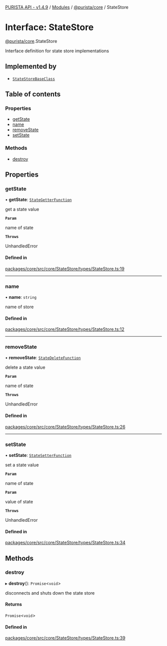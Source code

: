 [PURISTA API - v1.4.9](../README.md) / [Modules](../modules.md) / [@purista/core](../modules/purista_core.md) / StateStore

# Interface: StateStore

[@purista/core](../modules/purista_core.md).StateStore

Interface definition for state store implementations

## Implemented by

- [`StateStoreBaseClass`](../classes/purista_core.StateStoreBaseClass.md)

## Table of contents

### Properties

- [getState](purista_core.StateStore.md#getstate)
- [name](purista_core.StateStore.md#name)
- [removeState](purista_core.StateStore.md#removestate)
- [setState](purista_core.StateStore.md#setstate)

### Methods

- [destroy](purista_core.StateStore.md#destroy)

## Properties

### getState

• **getState**: [`StateGetterFunction`](../modules/purista_core.md#stategetterfunction)

get a state value

**`Param`**

name of state

**`Throws`**

UnhandledError

#### Defined in

[packages/core/src/core/StateStore/types/StateStore.ts:19](https://github.com/sebastianwessel/purista/blob/dde9cc6/packages/core/src/core/StateStore/types/StateStore.ts#L19)

___

### name

• **name**: `string`

name of store

#### Defined in

[packages/core/src/core/StateStore/types/StateStore.ts:12](https://github.com/sebastianwessel/purista/blob/dde9cc6/packages/core/src/core/StateStore/types/StateStore.ts#L12)

___

### removeState

• **removeState**: [`StateDeleteFunction`](../modules/purista_core.md#statedeletefunction)

delete a state value

**`Param`**

name of state

**`Throws`**

UnhandledError

#### Defined in

[packages/core/src/core/StateStore/types/StateStore.ts:26](https://github.com/sebastianwessel/purista/blob/dde9cc6/packages/core/src/core/StateStore/types/StateStore.ts#L26)

___

### setState

• **setState**: [`StateSetterFunction`](../modules/purista_core.md#statesetterfunction)

set a state value

**`Param`**

name of state

**`Param`**

value of state

**`Throws`**

UnhandledError

#### Defined in

[packages/core/src/core/StateStore/types/StateStore.ts:34](https://github.com/sebastianwessel/purista/blob/dde9cc6/packages/core/src/core/StateStore/types/StateStore.ts#L34)

## Methods

### destroy

▸ **destroy**(): `Promise`<`void`\>

disconnects and shuts down the state store

#### Returns

`Promise`<`void`\>

#### Defined in

[packages/core/src/core/StateStore/types/StateStore.ts:39](https://github.com/sebastianwessel/purista/blob/dde9cc6/packages/core/src/core/StateStore/types/StateStore.ts#L39)
